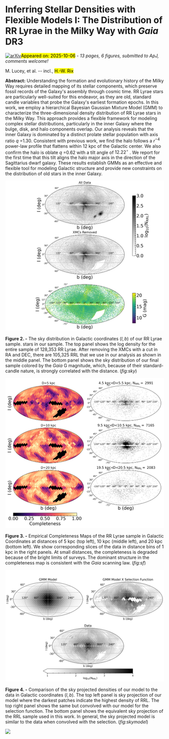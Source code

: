 <div class="macros" style="visibility:hidden;">
$\newcommand{\ensuremath}{}$
$\newcommand{\xspace}{}$
$\newcommand{\object}[1]{\texttt{#1}}$
$\newcommand{\farcs}{{.}''}$
$\newcommand{\farcm}{{.}'}$
$\newcommand{\arcsec}{''}$
$\newcommand{\arcmin}{'}$
$\newcommand{\ion}[2]{#1#2}$
$\newcommand{\textsc}[1]{\textrm{#1}}$
$\newcommand{\hl}[1]{\textrm{#1}}$
$\newcommand{\footnote}[1]{}$
$\newcommand{\vdag}{(v)^\dagger}$
$\newcommand$
$\newcommand$
$\newcommand{\ml}[1]{\textcolor{red}{#1}}$
$\newcommand{\cmj}[1]{\textcolor{magenta}{#1}}$
$\newcommand{\bs}[1]{\boldsymbol{#1}}$
$\newcommand{\vec}[1]{\boldsymbol{#1}}$</div>



<div id="title">

# Inferring Stellar Densities with Flexible Models I: The Distribution of RR Lyrae in the Milky Way with _Gaia_ DR3

</div>
<div id="comments">

[![arXiv](https://img.shields.io/badge/arXiv-2510.03221-b31b1b.svg)](https://arxiv.org/abs/2510.03221)<mark>Appeared on: 2025-10-06</mark> -  _13 pages, 6 figures, submitted to ApJ, comments welcome!_

</div>
<div id="authors">

M. Lucey, et al. -- incl., <mark>H.-W. Rix</mark>

</div>
<div id="abstract">

**Abstract:** Understanding the formation and evolutionary history of the Milky Way requires detailed mapping of its stellar components, which preserve fossil records of the Galaxy's assembly through cosmic time. RR Lyrae stars are particularly well-suited for this endeavor, as they are old, standard candle variables that probe the Galaxy's earliest formation epochs. In this work, we employ a hierarchical Bayesian Gaussian Mixture Model (GMM) to characterize the three-dimensional density distribution of RR Lyrae stars in the Milky Way. This approach provides a flexible framework for modeling complex stellar distributions, particularly in the inner Galaxy where the bulge, disk, and halo components overlap. Our analysis reveals that the inner Galaxy is dominated by a distinct prolate stellar population with axis ratio $q$ =1.30. Consistent with previous work, we find the halo follows a $r^{-4}$ power-law profile that flattens within 12 kpc of the Galactic center. We also confirm the halo is oblate $q$ =0.62 with a tilt angle of $12.22^{\circ}$ . We report for the first time that this tilt aligns the halo major axis in the direction of the Sagittarius dwarf galaxy. These results establish GMMs as an effective and flexible tool for modeling Galactic structure and provide new constraints on the distribution of old stars in the inner Galaxy.

</div>

<div id="div_fig1">

<img src="tmp_2510.03221/./sky_plot.png" alt="Fig2" width="100%"/>

**Figure 2. -** The sky distribution in Galactic coordinates ($l,b$) of our RR Lyrae sample. stars in our sample. The top panel shows the log density for the entire sample of 128,353 RR Lyrae. After removing the XMCs with a cut in RA and DEC, there are 105,325 RRL that we use in our analysis as shown in the middle panel. The bottom panel shows the sky distribution of our final sample colored by the _Gaia_ G magnitude, which, because of their standard-candle nature, is strongly correlated with the distance.  (*fig:sky*)

</div>
<div id="div_fig2">

<img src="tmp_2510.03221/./complet.png" alt="Fig3" width="100%"/>

**Figure 3. -** Empirical Completeness Maps of the RR Lyrae sample in Galactic Coordinates at distances of 5 kpc (top left), 10 kpc (middle left), and 20 kpc (bottom left). We show corresponding slices of the data in distance bins of 1 kpc in the right panels. At small distances, the completeness is degraded because of the bright limits of surveys. The dominant structure in the completeness map is consistent with the _Gaia_ scanning law.   (*fig:sf*)

</div>
<div id="div_fig3">

<img src="tmp_2510.03221/./sky_model.png" alt="Fig4" width="100%"/>

**Figure 4. -**  Comparison of the sky projected densities of our model to the data in Galactic coordinates ($l, b$). The top left panel is sky projection of our model where the darkest patches indicate the highest density of RRL. The top right panel shows the same but convolved with our model for the selection function. The bottom panel shows the equivalent sky projection of the RRL sample used in this work. In general, the sky projected model is similar to the data when convolved with the selection.    (*fig:skymodel*)

</div><div id="qrcode"><img src=https://api.qrserver.com/v1/create-qr-code/?size=100x100&data="https://arxiv.org/abs/2510.03221"></div>